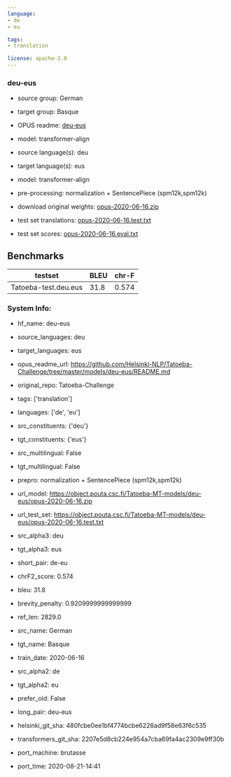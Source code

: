 ```yaml
---
language: 
- de
- eu

tags:
- translation

license: apache-2.0
---
```


### deu-eus

* source group: German 
* target group: Basque 
*  OPUS readme: [deu-eus](https://github.com/Helsinki-NLP/Tatoeba-Challenge/tree/master/models/deu-eus/README.md)

*  model: transformer-align
* source language(s): deu
* target language(s): eus
* model: transformer-align
* pre-processing: normalization + SentencePiece (spm12k,spm12k)
* download original weights: [opus-2020-06-16.zip](https://object.pouta.csc.fi/Tatoeba-MT-models/deu-eus/opus-2020-06-16.zip)
* test set translations: [opus-2020-06-16.test.txt](https://object.pouta.csc.fi/Tatoeba-MT-models/deu-eus/opus-2020-06-16.test.txt)
* test set scores: [opus-2020-06-16.eval.txt](https://object.pouta.csc.fi/Tatoeba-MT-models/deu-eus/opus-2020-06-16.eval.txt)

## Benchmarks

| testset               | BLEU  | chr-F |
|-----------------------|-------|-------|
| Tatoeba-test.deu.eus 	| 31.8 	| 0.574 |


### System Info: 
- hf_name: deu-eus

- source_languages: deu

- target_languages: eus

- opus_readme_url: https://github.com/Helsinki-NLP/Tatoeba-Challenge/tree/master/models/deu-eus/README.md

- original_repo: Tatoeba-Challenge

- tags: ['translation']

- languages: ['de', 'eu']

- src_constituents: {'deu'}

- tgt_constituents: {'eus'}

- src_multilingual: False

- tgt_multilingual: False

- prepro:  normalization + SentencePiece (spm12k,spm12k)

- url_model: https://object.pouta.csc.fi/Tatoeba-MT-models/deu-eus/opus-2020-06-16.zip

- url_test_set: https://object.pouta.csc.fi/Tatoeba-MT-models/deu-eus/opus-2020-06-16.test.txt

- src_alpha3: deu

- tgt_alpha3: eus

- short_pair: de-eu

- chrF2_score: 0.574

- bleu: 31.8

- brevity_penalty: 0.9209999999999999

- ref_len: 2829.0

- src_name: German

- tgt_name: Basque

- train_date: 2020-06-16

- src_alpha2: de

- tgt_alpha2: eu

- prefer_old: False

- long_pair: deu-eus

- helsinki_git_sha: 480fcbe0ee1bf4774bcbe6226ad9f58e63f6c535

- transformers_git_sha: 2207e5d8cb224e954a7cba69fa4ac2309e9ff30b

- port_machine: brutasse

- port_time: 2020-08-21-14:41